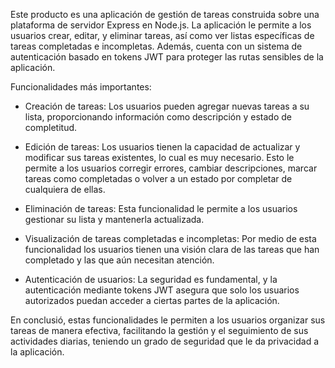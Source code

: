 Este producto es una aplicación de gestión de tareas construida sobre una plataforma de servidor Express en Node.js. La aplicación le permite a los usuarios crear, editar, y eliminar tareas, así como ver listas específicas de tareas completadas e incompletas. Además, cuenta con un sistema de autenticación basado en tokens JWT para proteger las rutas sensibles de la aplicación.

Funcionalidades más importantes:

- Creación de tareas: Los usuarios pueden agregar nuevas tareas a su lista, proporcionando información como descripción y estado de completitud.

- Edición de tareas: Los usuarios tienen la capacidad de actualizar y modificar sus tareas existentes, lo cual es muy necesario. Esto le permite a los usuarios corregir errores, cambiar descripciones, marcar tareas como completadas o volver a un estado por completar de cualquiera de ellas.

- Eliminación de tareas: Esta funcionalidad le permite a los usuarios gestionar su lista y mantenerla actualizada.

- Visualización de tareas completadas e incompletas: Por medio de esta funcionalidad los usuarios tienen una visión clara de las tareas que han completado y las que aún necesitan atención.

- Autenticación de usuarios: La seguridad es fundamental, y la autenticación mediante tokens JWT asegura que solo los usuarios autorizados puedan acceder a ciertas partes de la aplicación.

En conclusió, estas funcionalidades le permiten a los usuarios organizar sus tareas de manera efectiva, facilitando la gestión y el seguimiento de sus actividades diarias, teniendo un grado de seguridad que le da privacidad a la aplicación.
